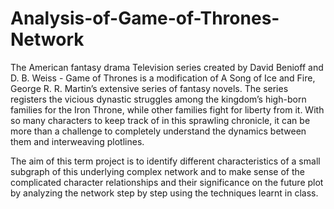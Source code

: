 # Analysis-of-Game-of-Thrones-Network

The American fantasy drama Television series created by David Benioff and D. B. Weiss - Game of Thrones is a modification of A Song of Ice and Fire, George R. R. Martin’s extensive series of fantasy novels. The series registers the vicious dynastic struggles among the kingdom’s high-born families for the Iron Throne, while other families fight for liberty from it. With so many characters to keep track of in this sprawling chronicle, it can be more than a challenge to completely understand the dynamics between them and interweaving plotlines. 

The aim of this term project is to identify different characteristics of a small subgraph of this underlying complex network and to make sense of the complicated character relationships and their significance on the future plot by analyzing the network step by step using the techniques learnt in class.
